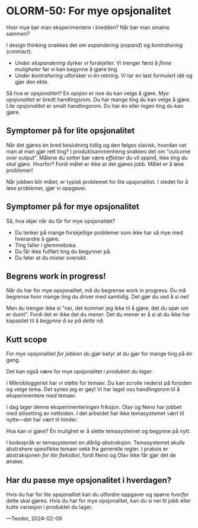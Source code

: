 # OLORM-50: For mye opsjonalitet

Hvor mye bør man eksperimentere i bredden?
Når bør man smalne sammen?

I design thinking snakkes det om _expandering_ (_expand_) og _kontrahering_ (_contract_).

- Under _ekspandering_ dyrker vi forskjeller.
  Vi trenger først å _finne muligheter_ før vi kan begynne å gjøre ting.
- Under _kontrahering_ utforsker vi én retning.
  Vi tar en løst formulert idé og gjør den ekte.

Så hva er _opsjonalitet_?
En _opsjon_ er noe du kan velge å gjøre.
_Mye opsjonalitet_ er bredt handlingsrom.
Du har mange ting du kan velge å gjøre.
_Lite opsjonalitet_ er smalt handlingsrom.
Du har én eller ingen ting du kan gjøre.

## Symptomer på for lite opsjonalitet

Når det gjøres én bred beslutning tidlig og den følges slavisk, hvordan vet man at man gjør rett ting?
I produktsammenheng snakkes det om "outcome over output".
Målene du setter bør være _effekter du vil oppnå_, ikke _ting du skal gjøre_.
Hvorfor?
Fordi målet er ikke at det gjøres jobb.
Målet er å løse problemer!

Når jobben blir målet, er typisk problemet for lite opsjonalitet.
I stedet for å løse problemer, gjør vi oppgaver.

## Symptomer på for mye opsjonalitet

Så, hva skjer når du får for mye opsjonalitet?

- Du tenker på mange forskjellige problemer som ikke har så mye med hverandre å gjøre.
- Ting faller i glemmeboka.
- Du får ikke fullført ting du begynner på.
- Du føler at du mister oversikt.

## Begrens work in progress!

Når du har for mye opsjonalitet, må du begrense work in progress.
Du må begrense hvor mange ting du driver med samtidig.
Det gjør du ved å si nei!

Men du trenger ikke si "nei, det kommer jeg ikke til å gjøre, det du spør om er dumt".
Fordi det er ikke det du mener.
Det du mener er å si at du ikke har kapasitet til å _begynne å se på dette nå_.

## Kutt scope

For mye opsjonalitet _for jobben du gjør_ betyr at du gjør for mange ting på én gang.

Det kan også være for mye opsjonalitet _i produktet du lager_.

I Mikrobloggeriet har vi støtte for temaer.
Du kan scrolle nederst på forsiden og velge tema.
Det synes jeg er gøy!
Vi har laget oss handlingsrom til å eksperimentere med temaer.

I dag lager denne eksperimenteringen friksjon.
Olav og Neno har jobbet med stilsetting av nettsiden.
I det arbeidet har ikke temasystemet vært til nytte—det har vært til hinder.

Hva kan vi gjøre?
Én mulighet er å slette temasystemet og begynne på nytt.

I kodespråk er temasystemet en _dårlig abstraksjon_.
Temasystemet _skulle_ abstrahere spesifikke temaer vekk fra generelle regler.
I praksis er abstraksjonen _for lite fleksibel_, fordi Neno og Olav ikke får gjør det de ønsker.

## Har du passe mye opsjonalitet i hverdagen?

Hvis du har for lite opsjonalitet kan du utfordre oppgaver og spørre _hvorfor_ dette skal gjøres.
Hvis du har for mye opsjonalitet, kan du si nei til jobb eller kutte variasjon i produktet du lager.

—Teodor, 2024-02-09
